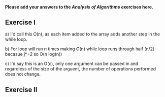 #### Please add your answers to the ***Analysis of  Algorithms*** exercises here.

## Exercise I

a) I'd call this O(n), as each item added to the array adds another step in the while loop.

b) For loop will run n times making O(n) while loop runs through half (n/2) becasue j*=2 so O(n log(n))

c) I'd say this is an O(c), only one argument can be passed in and regardless of the size of the arguent, the number of operations performed does not change. 

## Exercise II


